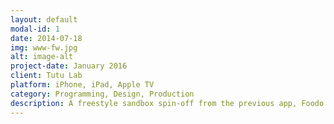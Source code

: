 ```yaml
---
layout: default
modal-id: 1
date: 2014-07-18
img: www-fw.jpg
alt: image-alt
project-date: January 2016
client: Tutu Lab
platform: iPhone, iPad, Apple TV
category: Programming, Design, Production
description: A freestyle sandbox spin-off from the previous app, Foodo Kitchen. Developed natively in Sprite Kit. Completed in a duo with <a href="https://twitter.com/dudon_joanna">Joanna Dudon</a> (art, design). Reached App Store number 1 in the <i>5 & Under</i> category in 13 countries. Featured on the iOS and Apple TV storefronts.
---
```

